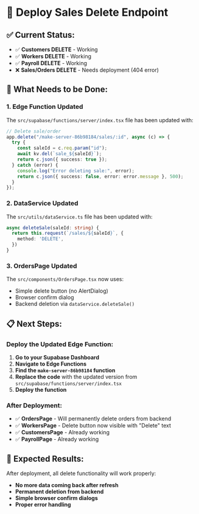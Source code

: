 # 🚀 Deploy Sales Delete Endpoint

## ✅ Current Status:
- ✅ **Customers DELETE** - Working
- ✅ **Workers DELETE** - Working  
- ✅ **Payroll DELETE** - Working
- ❌ **Sales/Orders DELETE** - Needs deployment (404 error)

## 🔧 What Needs to be Done:

### **1. Edge Function Updated**
The `src/supabase/functions/server/index.tsx` file has been updated with:
```typescript
// Delete sale/order
app.delete("/make-server-86b98184/sales/:id", async (c) => {
  try {
    const saleId = c.req.param("id");
    await kv.del(`sale_${saleId}`);
    return c.json({ success: true });
  } catch (error) {
    console.log("Error deleting sale:", error);
    return c.json({ success: false, error: error.message }, 500);
  }
});
```

### **2. DataService Updated**
The `src/utils/dataService.ts` file has been updated with:
```typescript
async deleteSale(saleId: string) {
  return this.request(`/sales/${saleId}`, {
    method: 'DELETE',
  })
}
```

### **3. OrdersPage Updated**
The `src/components/OrdersPage.tsx` now uses:
- Simple delete button (no AlertDialog)
- Browser confirm dialog
- Backend deletion via `dataService.deleteSale()`

## 📋 Next Steps:

### **Deploy the Updated Edge Function:**
1. **Go to your Supabase Dashboard**
2. **Navigate to Edge Functions**
3. **Find the `make-server-86b98184` function**
4. **Replace the code** with the updated version from `src/supabase/functions/server/index.tsx`
5. **Deploy the function**

### **After Deployment:**
- ✅ **OrdersPage** - Will permanently delete orders from backend
- ✅ **WorkersPage** - Delete button now visible with "Delete" text
- ✅ **CustomersPage** - Already working
- ✅ **PayrollPage** - Already working

## 🎯 Expected Results:
After deployment, all delete functionality will work properly:
- **No more data coming back after refresh**
- **Permanent deletion from backend**
- **Simple browser confirm dialogs**
- **Proper error handling**
